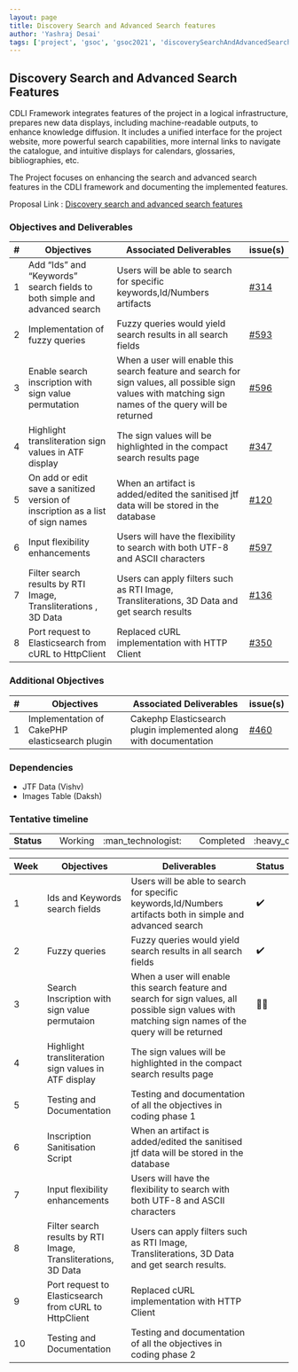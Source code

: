 ```yaml
---
layout: page
title: Discovery Search and Advanced Search features
author: 'Yashraj Desai'
tags: ['project', 'gsoc', 'gsoc2021', 'discoverySearchAndAdvancedSearchFeatures']
---
```


## Discovery Search and Advanced Search Features

CDLI Framework integrates features of the project in a logical infrastructure, prepares new data displays, including machine-readable outputs, to enhance knowledge diffusion. It includes a unified interface for the project website, more powerful search capabilities, more internal links to navigate the catalogue, and intuitive displays for calendars, glossaries, bibliographies, etc.

The Project focuses on enhancing the search and advanced search features in the CDLI framework and documenting the implemented features.

Proposal Link : [Discovery search and advanced search features](https://docs.google.com/document/d/1WEeNnALSUN4yecCbYxuDyMNUMOzkGcev6Dss4XuNydc/edit#)

### Objectives and Deliverables


| \# | Objectives                    | Associated Deliverables         | issue(s) |
| --- | ----------------------------- | ---------------------------------------------- | -------- |
| 1 |  Add “Ids” and “Keywords” search fields to both simple and advanced search | Users will be able to search for specific keywords,Id/Numbers artifacts | [#314](https://gitlab.com/cdli/framework/-/issues/314) |
| 2 | Implementation of fuzzy queries | Fuzzy queries would yield search results in all search fields|[#593](https://gitlab.com/cdli/framework/-/issues/593) |
| 3 | Enable search inscription with sign value permutation |When a user will enable this search feature and search for sign values, all possible sign values with matching sign names of the query will be returned| [#596](https://gitlab.com/cdli/framework/-/issues/596)
| 4 | Highlight transliteration sign values in ATF display |The sign values will be highlighted in the compact search results page|[#347](https://gitlab.com/cdli/framework/-/issues/347)
| 5 | On add or edit save a sanitized version of inscription as a list of sign names |When an artifact is added/edited the sanitised jtf data will be stored in the database|[#120](https://gitlab.com/cdli/framework/-/issues/120#note_550066667)
| 6 | Input flexibility enhancements |Users will have the flexibility to search with both UTF-8 and ASCII characters |[#597](https://gitlab.com/cdli/framework/-/issues/597)
| 7 | Filter search results by RTI Image, Transliterations , 3D Data | Users can apply filters such as RTI Image, Transliterations, 3D Data and get search results | [#136](https://gitlab.com/cdli/framework/-/issues/136)
| 8 | Port request to Elasticsearch from cURL to HttpClient | Replaced cURL implementation with HTTP Client|[#350](https://gitlab.com/cdli/framework/-/issues/350)



### Additional Objectives

| \#  | Objectives         | Associated Deliverables                                             | issue(s) |
| --- | ------------------ | ------------------------------------------------------------------- | -------- |
| 1 | Implementation of CakePHP elasticsearch plugin  | Cakephp Elasticsearch plugin implemented along with documentation | [#460](https://gitlab.com/cdli/framework/-/issues/460) |

### Dependencies
* JTF Data (Vishv)
* Images Table (Daksh)

### Tentative timeline  

<table>
  <tr>
    <td> <strong>Status</strong> </td> 
    <td></td>
    <td align="center"> Working </td>
    <td align="center"> :man_technologist: </td>
    <td></td>
    <td align="center"> Completed </td>
    <td align="center"> :heavy_check_mark: </td>
  </tr>
</table>

| Week  |Objectives | Deliverables | Status |
|---|---|---|---|
|1|Ids and Keywords search fields|Users will be able to search for specific keywords,Id/Numbers artifacts both in simple and advanced search|:heavy_check_mark:|
|2|Fuzzy queries|Fuzzy queries would yield search results in all search fields|:heavy_check_mark:|
|3|Search Inscription with sign value permutaion|When a user will enable this search feature and search for sign values, all possible sign values with matching sign names of the query will be returned| :man_technologist: |
|4|Highlight transliteration sign values in ATF display|The sign values will be highlighted in the compact search results page||
|5|Testing and Documentation |Testing and documentation of all the objectives in coding phase 1||
|6|Inscription Sanitisation Script|When an artifact is added/edited the sanitised jtf data will be stored in the database||
|7|Input flexibility enhancements|Users will have the flexibility to search with both UTF-8 and ASCII characters||
|8|Filter search results by RTI Image, Transliterations, 3D Data|Users can apply filters such as RTI Image, Transliterations, 3D Data and get search results.||
|9|Port request to Elasticsearch from cURL to HttpClient|Replaced cURL implementation with HTTP Client||
|10|Testing and Documentation|Testing and documentation of all the objectives in coding phase 2||


